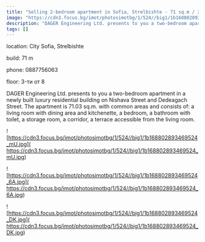 ```yaml
---
title: "Selling 2-bedroom apartment in Sofia, Strelbishte - 71 sq.m / 2800 EUR per sq.m :: imot.bg AdVERTISEMENT"
image: "https://cdn3.focus.bg/imot/photosimotbg/1/524//big1/1b168802893469524_8n.jpg"
description: "DAGER Engineering Ltd. presents to you a two-bedroom apartment in a newly built luxury residential building on Nishava Street and Dedeagach Street. The apartment is 71.03 sq.m. with common areas and consists of: a living room with dining area and kitchenette, a bedroom, a bathroom with toilet, a storage room, a corridor, a terrace accessible from the living room."
tags: []
---
```


location: City Sofia, Strelbishte

build: 71 m

phone: 0887756063

floor: 3-ти от 8

DAGER Engineering Ltd. presents to you a two-bedroom apartment in a newly built luxury residential building on Nishava Street and Dedeagach Street. The apartment is 71.03 sq.m. with common areas and consists of: a living room with dining area and kitchenette, a bedroom, a bathroom with toilet, a storage room, a corridor, a terrace accessible from the living room.


![https://cdn3.focus.bg/imot/photosimotbg/1/524//big1/1b168802893469524_mU.jpg]( https://cdn3.focus.bg/imot/photosimotbg/1/524//big1/1b168802893469524_mU.jpg)


![https://cdn3.focus.bg/imot/photosimotbg/1/524//big1/1b168802893469524_6A.jpg]( https://cdn3.focus.bg/imot/photosimotbg/1/524//big1/1b168802893469524_6A.jpg)


![https://cdn3.focus.bg/imot/photosimotbg/1/524//big1/1b168802893469524_DK.jpg]( https://cdn3.focus.bg/imot/photosimotbg/1/524//big1/1b168802893469524_DK.jpg)



